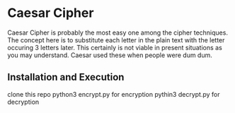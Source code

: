 # Caesar Cipher

Caesar Cipher is probably the most easy one among the cipher techniques. The concept here is to substitute each letter in the plain text with the letter occuring 3 letters later. This certainly is not viable in present situations as you may understand. Caesar used these when people were dum dum.

## Installation and Execution
clone this repo
python3 encrypt.py for encryption
pythin3 decrypt.py for decryption
